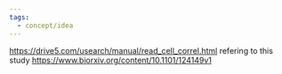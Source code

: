```yaml
---
tags:
  - concept/idea
---
```

https://drive5.com/usearch/manual/read_cell_correl.html refering to this study https://www.biorxiv.org/content/10.1101/124149v1